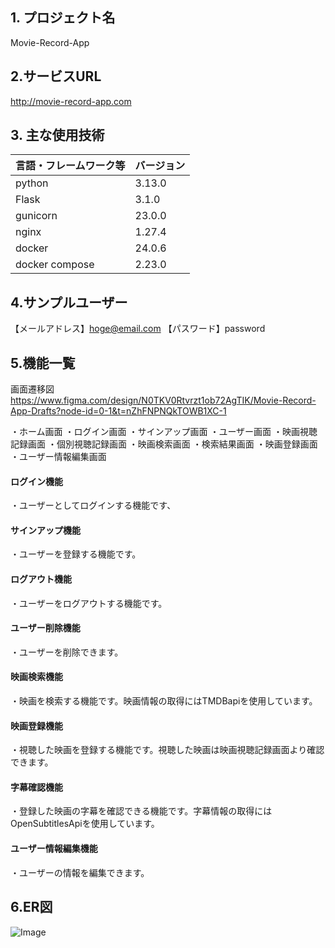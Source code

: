 ## 1. プロジェクト名
Movie-Record-App

## 2.サービスURL
http://movie-record-app.com

## 3. 主な使用技術
| 言語・フレームワーク等 | バージョン |
| -------------------- | ---------- |
| python                | 3.13.0       |
| Flask                | 3.1.0     |
| gunicorn           | 23.0.0     |
| nginx              | 1.27.4   |
| docker               | 24.0.6    |
| docker compose               | 2.23.0    |

## 4.サンプルユーザー
【メールアドレス】hoge@email.com
【パスワード】password

## 5.機能一覧
画面遷移図
https://www.figma.com/design/N0TKV0Rtvrzt1ob72AgTIK/Movie-Record-App-Drafts?node-id=0-1&t=nZhFNPNQkTOWB1XC-1

・ホーム画面
・ログイン画面
・サインアップ画面
・ユーザー画面
・映画視聴記録画面
・個別視聴記録画面
・映画検索画面
・検索結果画面
・映画登録画面
・ユーザー情報編集画面

#### ログイン機能
・ユーザーとしてログインする機能です、
#### サインアップ機能
・ユーザーを登録する機能です。
#### ログアウト機能
・ユーザーをログアウトする機能です。
#### ユーザー削除機能
・ユーザーを削除できます。
#### 映画検索機能
・映画を検索する機能です。映画情報の取得にはTMDBapiを使用しています。
#### 映画登録機能
・視聴した映画を登録する機能です。視聴した映画は映画視聴記録画面より確認できます。
#### 字幕確認機能
・登録した映画の字幕を確認できる機能です。字幕情報の取得にはOpenSubtitlesApiを使用しています。
#### ユーザー情報編集機能
・ユーザーの情報を編集できます。

## 6.ER図
![Image](https://github.com/user-attachments/assets/e84a1064-2bd8-4380-924b-c41f59c277eb)